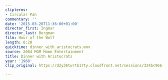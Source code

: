 ```yaml
---
clipterms:
- Circular Pan
commentary: ''
date: '2015-03-20T11:36:00+01:00'
director_first: Ingmar
director_last: Bergman
film: Hour of the Wolf
length: 0:20
quicktime: dinner_with_aristocrats.mov
source: 2004 MGM Home Entertainment
title: Dinner with Aristocrats
year: '1968'
clip_original: https://d2y36twrtb17ty.cloudfront.net/sessions/324bc966-06f9-43f0-9803-a9b301738835/5368ab8d-7971-4343-a9c7-a9b301738843-a8faa940-2ca0-4406-970b-a9b301741de3.mp4

---
```

